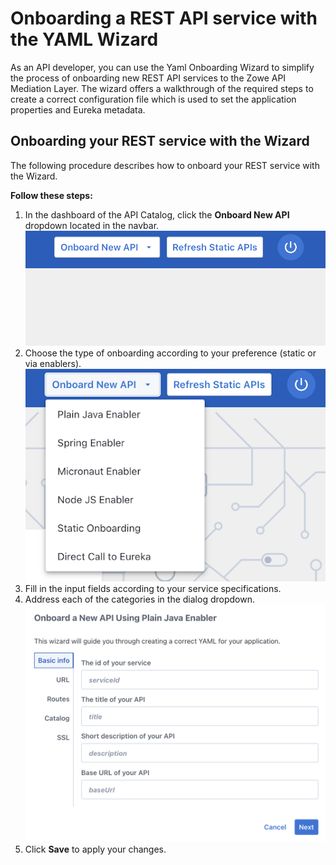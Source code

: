 # Onboarding a REST API service with the YAML Wizard

As an API developer, you can use the Yaml Onboarding Wizard to simplify the process of onboarding new REST API services to the Zowe API Mediation Layer. The wizard offers a walkthrough of the required steps to create a correct configuration file which is used to set the application properties and Eureka metadata.

## Onboarding your REST service with the Wizard

The following procedure describes how to onboard your REST service with the Wizard.

**Follow these steps:**

1. In the dashboard of the API Catalog, click the **Onboard New API** dropdown located in the navbar.  
   ![Onboarding](../../images/api-mediation/wizard-onboard-button.png)
2. Choose the type of onboarding according to your preference (static or via enablers).
   ![Enablers](../../images/api-mediation/wizard-enablers.png)
3. Fill in the input fields according to your service specifications.
4. Address each of the categories in the dialog dropdown. 
   ![Categories](../../images/api-mediation/wizard-categories.png)
5. Click **Save** to apply your changes.
